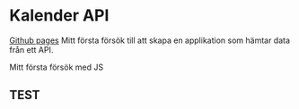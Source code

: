 # Kalender API
 [Github pages](https://dbaettig.github.io/Kalender-API/)
 Mitt första försök till att skapa en applikation som hämtar data från ett API.
 
 Mitt första försök med JS
 
 ## TEST
